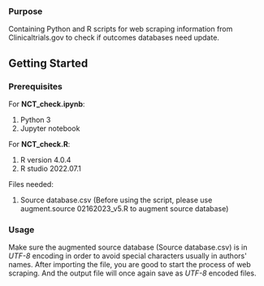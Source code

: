 ### Purpose
Containing Python and R scripts for web scraping information from Clinicaltrials.gov to check if outcomes databases need update.

## Getting Started
### Prerequisites
For **NCT_check.ipynb**:
1. Python 3
2. Jupyter notebook

For **NCT_check.R**:
1. R version 4.0.4
2. R studio 2022.07.1

Files needed:
1. Source database.csv (Before using the script, please use augment.source 02162023_v5.R to augment source database)

### Usage
Make sure the augmented source database (Source database.csv) is in *UTF-8* encoding in order to avoid special characters usually in authors' names.
After importing the file, you are good to start the process of web scraping. And the output file will once again save as *UTF-8* encoded files.
